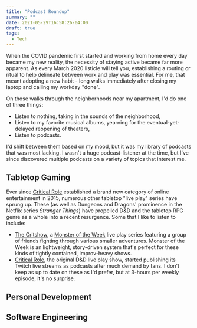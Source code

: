 ```yaml
---
title: "Podcast Roundup"
summary: ""
date: 2021-05-29T16:58:26-04:00
draft: true
tags:
  - Tech
---
```


When the COVID pandemic first started and working from home every day became my new reality, the necessity of staying active became far more apparent. As every March 2020 listicle will tell you, establishing a routing or ritual to help delineate between work and play was essential. For me, that meant adopting a new habit - long walks immediately after closing my laptop and calling my workday "done".

On those walks through the neighborhoods near my apartment, I'd do one of three things:

- Listen to nothing, taking in the sounds of the neighborhood,
- Listen to my favorite musical albums, yearning for the eventual-yet-delayed reopening of theaters,
- Listen to podcasts.

I'd shift between them based on my mood, but it was my library of podcasts that was most lacking. I wasn't a huge podcast-listener at the time, but I've since discovered multiple podcasts on a variety of topics that interest me.

## Tabletop Gaming

Ever since [Critical Role](https://en.wikipedia.org/wiki/Critical_Role) established a brand new category of online entertainment in 2015, numerous other tabletop "live play" series have sprung up. These (as well as Dungeons and Dragons' prominence in the Netflix series _Stranger Things_) have propelled D&D and the tabletop RPG genre as a whole into a recent resurgence. Some that I like to listen to include:

- [The Critshow](), a [Monster of the Week]() live play series featuring a group of friends fighting through various smaller adventures. Monster of the Week is an lightweight, story-driven system that's perfect for these kinds of tightly contained, improv-heavy shows.
- [Critical Role](), the original D&D live play show, started publishing its Twitch live streams as podcasts after much demand by fans. I don't keep as up to date on these as I'd prefer, but at 3-hours per weekly episode, it's no surprise.

## Personal Development

## Software Engineering
